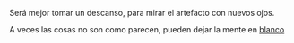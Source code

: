 Será mejor tomar un descanso, para mirar el artefacto con nuevos ojos.

A veces las cosas no son como parecen, pueden dejar la mente en [blanco](../blanco/blanco.md)